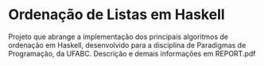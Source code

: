 # Ordenação de Listas em Haskell
Projeto que abrange a implementação dos principais algoritmos de ordenação em Haskell, desenvolvido para a disciplina de Paradigmas de Programação, da UFABC. Descrição e demais informações em REPORT.pdf
